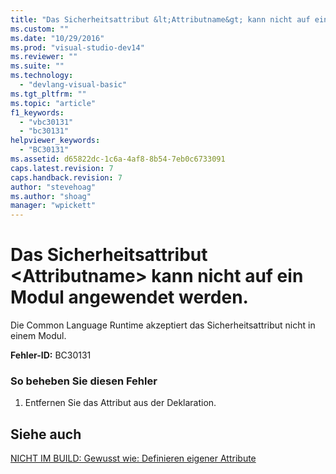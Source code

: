```yaml
---
title: "Das Sicherheitsattribut &lt;Attributname&gt; kann nicht auf ein Modul angewendet werden. | Microsoft Docs"
ms.custom: ""
ms.date: "10/29/2016"
ms.prod: "visual-studio-dev14"
ms.reviewer: ""
ms.suite: ""
ms.technology: 
  - "devlang-visual-basic"
ms.tgt_pltfrm: ""
ms.topic: "article"
f1_keywords: 
  - "vbc30131"
  - "bc30131"
helpviewer_keywords: 
  - "BC30131"
ms.assetid: d65822dc-1c6a-4af8-8b54-7eb0c6733091
caps.latest.revision: 7
caps.handback.revision: 7
author: "stevehoag"
ms.author: "shoag"
manager: "wpickett"
---
```

# Das Sicherheitsattribut &lt;Attributname&gt; kann nicht auf ein Modul angewendet werden.
Die Common Language Runtime akzeptiert das Sicherheitsattribut nicht in einem Modul.  
  
 **Fehler\-ID:** BC30131  
  
### So beheben Sie diesen Fehler  
  
1.  Entfernen Sie das Attribut aus der Deklaration.  
  
## Siehe auch  
 [NICHT IM BUILD: Gewusst wie: Definieren eigener Attribute](http://msdn.microsoft.com/de-de/039609c4-ec43-4f44-945f-aa3b5b535c6a)